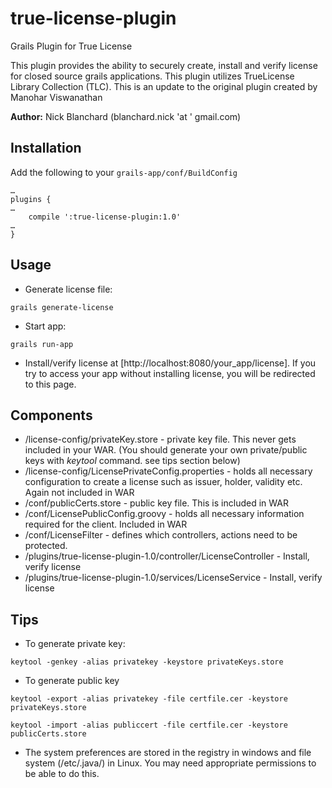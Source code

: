 # true-license-plugin
Grails Plugin for True License

This plugin provides the ability to securely create, install and verify license for closed source grails applications. This plugin utilizes TrueLicense Library Collection (TLC).
This is an update to the original plugin created by Manohar Viswanathan

**Author:** Nick Blanchard (blanchard.nick 'at ' gmail.com)

## Installation

Add the following to your `grails-app/conf/BuildConfig`
```
…
plugins {
…
    compile ':true-license-plugin:1.0'
…
}
```

## Usage

* Generate license file:
```
grails generate-license
```
* Start app:
```
grails run-app
```
* Install/verify license at [http://localhost:8080/your_app/license]. If you try to access your app without installing license, you will be redirected to this page.

## Components

* /license-config/privateKey.store - private key file. This never gets included in your WAR. (You should generate your own private/public keys with _keytool_ command. see tips section below)
* /license-config/LicensePrivateConfig.properties - holds all necessary configuration to create a license such as issuer, holder, validity etc. Again not included in WAR
* /conf/publicCerts.store - public key file. This is included in WAR
* /conf/LicensePublicConfig.groovy - holds all necessary information required for the client. Included in WAR
* /conf/LicenseFilter - defines which controllers, actions need to be protected.
* /plugins/true-license-plugin-1.0/controller/LicenseController - Install, verify license
* /plugins/true-license-plugin-1.0/services/LicenseService - Install, verify license

## Tips

* To generate private key:
```
keytool -genkey -alias privatekey -keystore privateKeys.store
```
* To generate public key
```
keytool -export -alias privatekey -file certfile.cer -keystore privateKeys.store

keytool -import -alias publiccert -file certfile.cer -keystore publicCerts.store
```
* The system preferences are stored in the registry in windows and file system (/etc/.java/) in Linux. You may need appropriate permissions to be able to do this.
